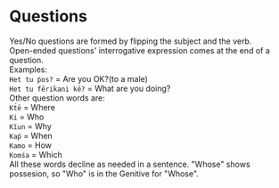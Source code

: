 # Questions
Yes/No questions are formed by flipping the subject and the verb.  
Open-ended questions' interrogative expression comes at the end of a question.  
Examples:  
`Het tu ṕos?` = Are you OK?(to a male)  
`Het tu fēriḱani kē?` = What are you doing?  
Other question words are:  
`Kt́ē` = Where  
`Ki` = Who  
`Kĭun` = Why   
`Kaṕ` = When  
`Kamo` = How  
`Komśa` = Which  
All these words decline as needed in a sentence. "Whose" shows possesion, so "Who" is in the Genitive for "Whose".
